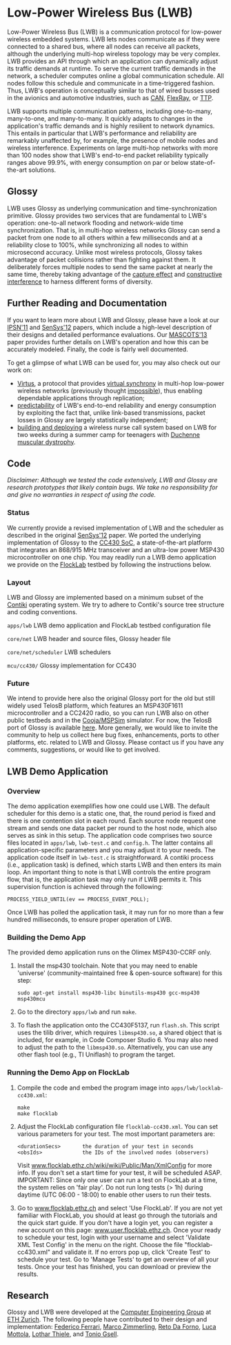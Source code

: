 # Low-Power Wireless Bus (LWB)

Low-Power Wireless Bus (LWB) is a communication protocol for low-power wireless embedded systems.
LWB lets nodes communicate as if they were connected to a shared bus, where all nodes can receive all packets, although the underlying multi-hop wireless topology may be very complex.
LWB provides an API through which an application can dynamically adjust its traffic demands at runtime.
To serve the current traffic demands in the network, a scheduler computes online a global communication schedule.
All nodes follow this schedule and communicate in a time-triggered fashion.
Thus, LWB's operation is conceptually similar to that of wired busses used in the avionics and automotive industries, such as [CAN](https://en.wikipedia.org/wiki/CAN_bus), [FlexRay](https://en.wikipedia.org/wiki/FlexRay), or [TTP](https://en.wikipedia.org/wiki/Time-Triggered_Protocol).

LWB supports multiple communication patterns, including one-to-many, many-to-one, and many-to-many.
It quickly adapts to changes in the application's traffic demands and is highly resilient to network dynamics.
This entails in particular that LWB's performance and reliability are remarkably unaffected by, for example, the presence of mobile nodes and wireless interference.
Experiments on large multi-hop networks with more than 100 nodes show that LWB's end-to-end packet reliability typically ranges above 99.9%, with energy consumption on par or below state-of-the-art solutions.

## Glossy

LWB uses Glossy as underlying communication and time-synchronization primitive.
Glossy provides two services that are fundamental to LWB's operation: one-to-all network flooding and network-wide time synchronization.
That is, in multi-hop wireless networks Glossy can send a packet from one node to all others within a few milliseconds and at a reliability close to 100%, while synchronizing all nodes to within microsecond accuracy.
Unlike most wireless protocols, Glossy takes advantage of packet collisions rather than fighting against them.
It deliberately forces multiple nodes to send the same packet at nearly the same time, thereby taking advantage of the [capture effect](https://en.wikipedia.org/wiki/Capture_effect) and [constructive interference](https://en.wikipedia.org/wiki/Interference_(wave_propagation)) to harness different forms of diversity.

## Further Reading and Documentation

If you want to learn more about LWB and Glossy, please have a look at our [IPSN'11](https://github.com/ETHZ-TEC/LWB/blob/master/doc/papers/GlossyIPSN11.pdf) and [SenSys'12](https://github.com/ETHZ-TEC/LWB/blob/master/doc/papers/LWBSenSys12.pdf) papers, which include a high-level description of their designs and detailed performance evaluations. Our [MASCOTS'13](https://github.com/ETHZ-TEC/LWB/blob/master/doc/papers/ModelingMASCOTS13.pdf) paper provides further details on LWB's operation and how this can be accurately modeled.
Finally, the code is fairly well documented.

To get a glimpse of what LWB can be used for, you may also check out our work on:

- [Virtus](https://github.com/ETHZ-TEC/LWB/blob/master/doc/papers/VirtusSRDS13.pdf), a protocol that provides [virtual synchrony](https://en.wikipedia.org/wiki/Virtual_synchrony) in multi-hop low-power wireless networks (previously thought [impossible](http://www1.cse.wustl.edu/~lu/papers/pieee03.pdf)), thus enabling dependable applications through replication;
- [predictability](https://github.com/ETHZ-TEC/LWB/blob/master/doc/papers/ModelingMASCOTS13.pdf) of LWB's end-to-end reliability and energy consumption by exploiting the fact that, unlike link-based transmissions, packet losses in Glossy are largely statistically independent;
- [building and deploying](https://github.com/ETHZ-TEC/LWB/blob/master/doc/papers/DeploymentSenSys13.pdf) a wireless nurse call system based on LWB for two weeks during a summer camp for teenagers with [Duchenne muscular dystrophy](https://en.wikipedia.org/wiki/Duchenne_muscular_dystrophy).

## Code

*Disclaimer: Although we tested the code extensively, LWB and Glossy are research prototypes that likely contain bugs. We take no responsibility for and give no warranties in respect of using the code.*

### Status

We currently provide a revised implementation of LWB and the scheduler as described in the original [SenSys'12](https://github.com/ETHZ-TEC/LWB/blob/master/doc/papers/LWBSenSys12.pdf) paper.
We ported the underlying implementation of Glossy to the [CC430 SoC](http://www.ti.com/lsds/ti/microcontrollers_16-bit_32-bit/wireless_mcus/cc430/overview.page), a state-of-the-art platform that integrates an 868/915 MHz transceiver and an ultra-low power MSP430 microcontroller on one chip.
You may readily run a LWB demo application we provide on the [FlockLab](https://www.flocklab.ethz.ch/wiki/) testbed by following the instructions below.

### Layout

LWB and Glossy are implemented based on a minimum subset of the [Contiki](http://www.contiki-os.org/) operating system.
We try to adhere to Contiki's source tree structure and coding conventions.

`apps/lwb` LWB demo application and FlockLab testbed configuration file

`core/net` LWB header and source files, Glossy header file 

`core/net/scheduler` LWB schedulers

`mcu/cc430/` Glossy implementation for CC430

### Future

We intend to provide here also the original Glossy port for the old but still widely used TelosB platform, which features an MSP430F1611 microcontroller and a CC2420 radio, so you can run LWB also on other public testbeds and in the [Cooja/MSPSim](http://www.contiki-os.org/start.html#simulation) simulator. For now, the TelosB port of Glossy is available [here](http://sourceforge.net/p/contikiprojects/code/HEAD/tree/ethz.ch/glossy/).
More generally, we would like to invite the community to help us collect here bug fixes, enhancements, ports to other platforms, etc. related to LWB and Glossy. Please contact us if you have any comments, suggestions, or would like to get involved.

## LWB Demo Application

### Overview

The demo application exemplifies how one could use LWB. The default scheduler for this demo is a static one, that, the round 
period is fixed and there is one contention slot in each round. Each source
node request one stream and sends one data packet per round to the host node, which also serves as sink in this setup. The application code comprises two source files located in `apps/lwb`, `lwb-test.c` and `config.h`. The latter contains all application-specific parameters and you may adjust it to your needs. The application code 
itself in `lwb-test.c` is straightforward. A contiki process (i.e., application task) is defined,
which starts LWB and then enters its main loop. An important thing to 
note is that LWB controls the entire program flow, that is, the application
task may only run if LWB permits it. This supervision function is achieved 
through the following:

`PROCESS_YIELD_UNTIL(ev == PROCESS_EVENT_POLL);`

Once LWB has polled the application task, it may run for no more than a few
hundred milliseconds, to ensure proper operation of LWB. 

### Building the Demo App

The provided demo application runs on the Olimex MSP430-CCRF only.

1. Install the msp430 toolchain. Note that you may need to enable 'universe'
    (community-maintained free & open-source software) for this step:
    
    ```
    sudo apt-get install msp430-libc binutils-msp430 gcc-msp430 msp430mcu
    ```
    
1. Go to the directory `apps/lwb` and run `make`.

2. To flash the application onto the CC430F5137, run `flash.sh`. This script uses
    the tilib driver, which requires `libmsp430.so`, a shared object that is included, for example, in Code Composer Studio 6. You may also need to adjust the path
    to the `libmsp430.so`.
    Alternatively, you can use any other flash tool (e.g., TI Uniflash) to 
    program the target.


### Running the Demo App on FlockLab

1. Compile the code and embed the program image into `apps/lwb/locklab-cc430.xml`:

    ```
    make
    make flocklab
    ```

2. Adjust the FlockLab configuration file `flocklab-cc430.xml`. You can set 
    various parameters for your test. The most important parameters are:
    
    ```
    <durationSecs>       the duration of your test in seconds
    <obsIds>             the IDs of the involved nodes (observers)
    ```
    
    Visit www.flocklab.ethz.ch/wiki/wiki/Public/Man/XmlConfig for more info. 
    If you don't set a start time for your test, it will be scheduled ASAP. 
    IMPORTANT: Since only one user can run a test on FlockLab at a time, the 
    system relies on 'fair play'. Do not run long tests (> 1h) during daytime 
    (UTC 06:00 - 18:00) to enable other users to run their tests.

3. Go to www.flocklab.ethz.ch and select 'Use FlockLab'. If you are not yet 
    familiar with FlockLab, you should at least go through the tutorials and 
    the quick start guide. If you don't have a login yet, you can register a 
    new account on this page: www.user.flocklab.ethz.ch. Once your ready to
    schedule your test, login with your username and select 'Validate XML Test
    Config' in the menu on the right. Choose the file "flocklab-cc430.xml" and
    validate it. If no errors pop up, click 'Create Test' to schedule your 
    test. Go to 'Manage Tests' to get an overview of all your tests. Once 
    your test has finished, you can download or preview the results.
    
## Research

Glossy and LWB were developed at the [Computer Engineering Group](http://www.tec.ethz.ch/) at [ETH Zurich](https://www.ethz.ch/en.html). The following people have contributed to their design and implementation: [Federico Ferrari](https://ch.linkedin.com/in/fferrari), [Marco Zimmerling](http://www.tik.ee.ethz.ch/~marcoz/), [Reto Da Forno](http://ch.linkedin.com/in/rdaforno), [Luca Mottola](http://home.deib.polimi.it/mottola/), [Lothar Thiele](http://www.tik.ee.ethz.ch/~thiele/pmwiki/pmwiki.php/Site/Home), and [Tonio Gsell](https://github.com/tgsell).
